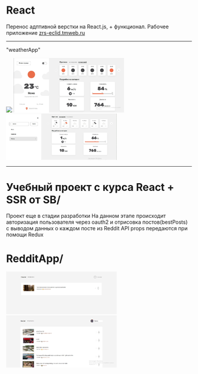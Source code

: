 # React

Перенос адптивной верстки на React.js, + функционал. Рабочее приложение <a href="https://zrs-eclid.tmweb.ru/">zrs-eclid.tmweb.ru</a>

_____

"weatherApp"

<img style="width:300px;" src="https://github.com/ZhadanovRoman/ReactJS/blob/masterReact/react-img/1.bmp"> <img style="width:300px;" src="https://github.com/ZhadanovRoman/ReactJS/blob/masterReact/react-img/3.jpg">
<img style="width:300px;" src="https://github.com/ZhadanovRoman/ReactJS/blob/masterReact/react-img/7.jpg">


_____

# Учебный проект с курса React + SSR от SB/ 
Проект еще в стадии разработки
Hа данном этапе происходит авторизация пользователя через oauth2 и отрисовка постов(bestPosts) с выводом данных о каждом посте из Reddit API
props передаются при помощи Redux

# RedditApp/

<img style="width:300px;" src="https://github.com/ZhadanovRoman/ReactJS/blob/masterReact/react-img/reddi1.jpg">  <img style="width:300px;" src="https://github.com/ZhadanovRoman/ReactJS/blob/masterReact/react-img/reddit2.jpg">

